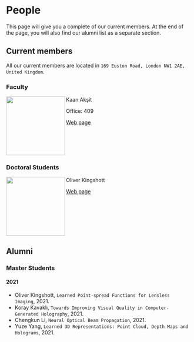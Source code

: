 # People
This page will give you a complete of our current members.
At the end of the page, you will also find our alumni list as a separate section.

## Current members
All our current members are located in `169 Euston Road, London NW1 2AE, United Kingdom`.

### Faculty
<img align="left" src="../people/kaan_aksit.png" width="160" alt/>
Kaan Akşit

Office: 409

[Web page](https://kaanaksit.com)
<br clear="left"/>

### Doctoral Students
<img align='left' src="../people/oliver_kingshott.png" width="160" alt/>
Oliver Kingshott

[Web page](http://oliver.kingshott.com/)
<br clear="left"/>

## Alumni

### Master Students

#### 2021
- Oliver Kingshott, `Learned Point-spread Functions for Lensless Imaging`, 2021.
- Koray Kavaklı, `Towards Improving Visual Quality in Computer-Generated Holography`, 2021.
- Chengkun Li, `Neural Optical Beam Propagation`, 2021.
- Yuze Yang, `Learned 3D Representations: Point Cloud, Depth Maps and Holograms`, 2021.
